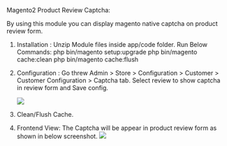 Magento2 Product Review Captcha:

By using this module you can display magento native captcha on product review form.

1.  Installation :
	  Unzip Module files inside app/code folder.
	  Run Below Commands:
	    php bin/magento setup:upgrade
	    php bin/magento cache:clean
	    php bin/magento cache:flush

2. Configuration :
	 Go threw Admin > Store > Configuration > Customer > Customer Configuration > Captcha tab.
	 Select review to show captcha in review form and Save config.
	 
   	<img src="https://www.emizentech.com/Uploads/Configuration.png" />
   


3. Clean/Flush Cache.
	
4. Frontend View:
 	The Captcha will be appear in product review form as shown in below screenshot.
	<img src="https://www.emizentech.com/Uploads/PDP.png" />

	 
